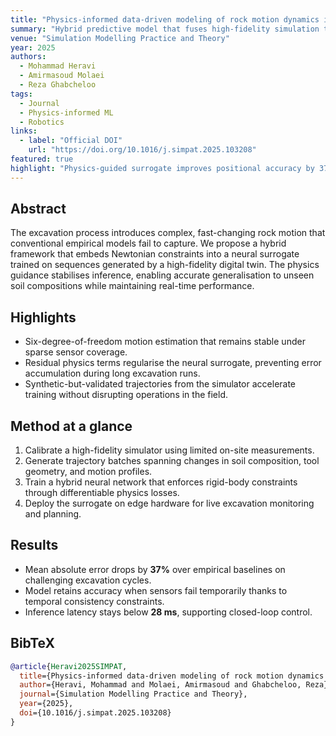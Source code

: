 ```yaml
---
title: "Physics-informed data-driven modeling of rock motion dynamics in excavation"
summary: "Hybrid predictive model that fuses high-fidelity simulation traces with physics priors to estimate rock motion under excavation in real time."
venue: "Simulation Modelling Practice and Theory"
year: 2025
authors:
  - Mohammad Heravi
  - Amirmasoud Molaei
  - Reza Ghabcheloo
tags:
  - Journal
  - Physics-informed ML
  - Robotics
links:
  - label: "Official DOI"
    url: "https://doi.org/10.1016/j.simpat.2025.103208"
featured: true
highlight: "Physics-guided surrogate improves positional accuracy by 37% while keeping inference real-time."
---
```


## Abstract

The excavation process introduces complex, fast-changing rock motion that conventional empirical models fail to capture. We propose a hybrid framework that embeds Newtonian constraints into a neural surrogate trained on sequences generated by a high-fidelity digital twin. The physics guidance stabilises inference, enabling accurate generalisation to unseen soil compositions while maintaining real-time performance.

## Highlights

- Six-degree-of-freedom motion estimation that remains stable under sparse sensor coverage.
- Residual physics terms regularise the neural surrogate, preventing error accumulation during long excavation runs.
- Synthetic-but-validated trajectories from the simulator accelerate training without disrupting operations in the field.

## Method at a glance

1. Calibrate a high-fidelity simulator using limited on-site measurements.
2. Generate trajectory batches spanning changes in soil composition, tool geometry, and motion profiles.
3. Train a hybrid neural network that enforces rigid-body constraints through differentiable physics losses.
4. Deploy the surrogate on edge hardware for live excavation monitoring and planning.

## Results

- Mean absolute error drops by **37%** over empirical baselines on challenging excavation cycles.
- Model retains accuracy when sensors fail temporarily thanks to temporal consistency constraints.
- Inference latency stays below **28 ms**, supporting closed-loop control.

## BibTeX

```bibtex
@article{Heravi2025SIMPAT,
  title={Physics-informed data-driven modeling of rock motion dynamics in excavation using a high-fidelity simulator},
  author={Heravi, Mohammad and Molaei, Amirmasoud and Ghabcheloo, Reza},
  journal={Simulation Modelling Practice and Theory},
  year={2025},
  doi={10.1016/j.simpat.2025.103208}
}
```
